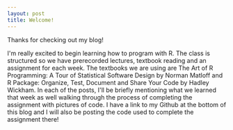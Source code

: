 ```yaml
---
layout: post
title: Welcome!
---
```

Thanks for checking out my blog!

I'm really excited to begin learning how to program with R. The class is structured so we have prerecorded lectures, textbook reading and an assignment for each week. The textbooks we are using are The Art of R Programming: A Tour of Statistical Software Design by Norman Matloff and R Package: Organize, Test, Document and Share Your Code by Hadley Wickham. In each of the posts, I'll be briefly mentioning what we learned that week as well walking through the process of completing the assignment with pictures of code. I have a link to my Github at the bottom of this blog and I will also be posting the code used to complete the assignment there!
